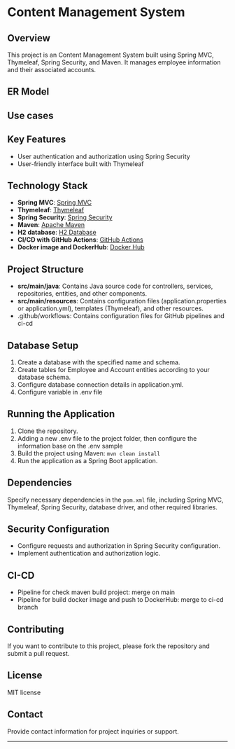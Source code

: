 # Content Management System

## Overview
This project is an Content Management System built using Spring MVC, Thymeleaf, Spring Security, and Maven. It manages employee information and their associated accounts.

## ER Model

## Use cases

## Key Features
- User authentication and authorization using Spring Security
- User-friendly interface built with Thymeleaf

## Technology Stack
- **Spring MVC**: [Spring MVC](https://spring.io/projects/spring-mvc)
- **Thymeleaf**: [Thymeleaf](https://www.thymeleaf.org/)
- **Spring Security**: [Spring Security](https://spring.io/projects/spring-security)
- **Maven**: [Apache Maven](https://maven.apache.org/)
- **H2 database**: [H2 Database](https://www.h2database.com/html/main.html)
- **CI/CD with GitHub Actions**: [GitHub Actions](https://github.com/features/actions)
- **Docker image and DockerHub**: [Docker Hub](https://hub.docker.com/)

## Project Structure
- **src/main/java**: Contains Java source code for controllers, services, repositories, entities, and other components.
- **src/main/resources**: Contains configuration files (application.properties or application.yml), templates (Thymeleaf), and other resources.
- .github/workflows: Contains configuration files for GitHub pipelines and ci-cd

## Database Setup
1. Create a database with the specified name and schema.
2. Create tables for Employee and Account entities according to your database schema.
3. Configure database connection details in application.yml.
4. Configure variable in .env file

## Running the Application
1. Clone the repository.
2. Adding a new .env file to the project folder, then configure the information base on the .env sample
3. Build the project using Maven: `mvn clean install`
4. Run the application as a Spring Boot application.

## Dependencies
Specify necessary dependencies in the `pom.xml` file, including Spring MVC, Thymeleaf, Spring Security, database driver, and other required libraries.

## Security Configuration
- Configure requests and authorization in Spring Security configuration.
- Implement authentication and authorization logic.

## CI-CD
- Pipeline for check maven build project: merge on main
- Pipeline for build docker image and push to DockerHub: merge to ci-cd branch

## Contributing
If you want to contribute to this project, please fork the repository and submit a pull request.

## License
MIT license

## Contact
Provide contact information for project inquiries or support.

---
